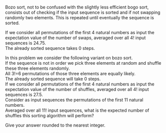   <p>  Bozo sort, not to be confused with the slightly less efficient bogo sort, consists out of checking if the input sequence is sorted and if not swapping randomly two elements. This is repeated until eventually the sequence is sorted.  </p>  <p>  If we consider all permutations of the first 4 natural numbers as input the expectation value of the number of swaps, averaged over all 4! input sequences is 24.75.<br />  The already sorted sequence takes 0 steps.   </p>  <p>  In this problem we consider the following variant on bozo sort.<br />  If the sequence is not in order we pick three elements at random and shuffle these three elements randomly.<br />  All 3!=6 permutations of those three elements are equally likely. <br />  The already sorted sequence will take 0 steps.<br />  If we consider all permutations of the first 4 natural numbers as input the expectation value of the number of shuffles, averaged over all 4! input sequences is 27.5. <br />  Consider as input sequences the permutations of the first 11 natural numbers.<br />  Averaged over all 11! input sequences, what is the expected number of shuffles this sorting algorithm will perform?  </p>  <p>  Give your answer rounded to the nearest integer.  </p>  